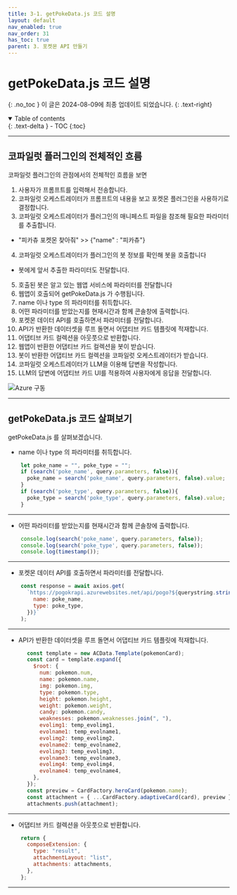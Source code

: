 ```yaml
---
title: 3-1. getPokeData.js 코드 설명
layout: default
nav_enabled: true
nav_order: 31
has_toc: true
parent: 3. 포켓몬 API 만들기
---
```


# getPokeData.js 코드 설명
{: .no_toc }
이 글은 2024-08-09에 최종 업데이트 되었습니다.
{: .text-right}

<details open markdown="block">
  <summary>
    Table of contents
  </summary>
  {: .text-delta }
- TOC
{:toc}
</details>

---

## 코파일럿 플러그인의 전체적인 흐름

코파일럿 플러그인의 관점에서의 전체적인 흐름을 보면
1. 사용자가 프롬프트를 입력해서 전송합니다.
2. 코파일럿 오케스트레이터가 프롬프트의 내용을 보고 포켓몬 플러그인을 사용하기로 결정합니다.
3. 코파일럿 오케스트레이터가 플러그인의 매니페스트 파일을 참조해 필요한 파라미터를 추출합니다.
  - "피카츄 포켓몬 찾아줘" >> {"name" : "피카츄"}
4. 코파일럿 오케스트레이터가 플러그인의 봇 정보를 확인해 봇을 호출합니다
  - 봇에게 앞서 추출한 파라미터도 전달합니다.
5. 호출된 봇은 알고 있는 웹앱 서비스에 파라미터를 전달합니다
6. 웹앱이 호출되어 getPokeData.js 가 수행됩니다.
  1. name 이나 type 의 파라미터를 취득합니다.
  2. 어떤 파라미터를 받았는지를 현재시간과 함께 콘솔창에 출력합니다.
  3. 포켓몬 데이터 API를 호출하면서 파라미터를 전달합니다.
  4. API가 반환한 데이터셋을 루프 돌면서 어댑티브 카드 템플릿에 적재합니다.
  5. 어댑티브 카드 컬렉션을 아웃풋으로 반환합니다.
7. 웹앱이 반환한 어댑티브 카드 컬렉션을 봇이 받습니다.
8. 봇이 반환한 어댑티브 카드 컬렉션을 코파일럿 오케스트레이터가 받습니다.
9. 코파일럿 오케스트레이터가 LLM을 이용해 답변을 작성합니다.
10. LLM의 답변에 어댑티브 카드 UI를 적용하여 사용자에게 응답을 전달합니다.

![Azure 구동](../assets/10/11-02.png)

---

## getPokeData.js 코드 살펴보기

getPokeData.js 를 살펴보겠습니다.

- name 이나 type 의 파라미터를 취득합니다.

```js
    let poke_name = "", poke_type = "";
    if (search('poke_name', query.parameters, false)){
      poke_name = search('poke_name', query.parameters, false).value;
    }
    if (search('poke_type', query.parameters, false)){
      poke_type = search('poke_type', query.parameters, false).value;
    }
```

---

- 어떤 파라미터를 받았는지를 현재시간과 함께 콘솔창에 출력합니다.

```js
    console.log(search('poke_name', query.parameters, false));
    console.log(search('poke_type', query.parameters, false));
    console.log(timestamp());
```

---

- 포켓몬 데이터 API를 호출하면서 파라미터를 전달합니다.

```js
    const response = await axios.get(
      `https://pogokrapi.azurewebsites.net/api/pogo?${querystring.stringify({
        name: poke_name,
        type: poke_type,
      })}`
    );
```

---

- API가 반환한 데이터셋을 루프 돌면서 어댑티브 카드 템플릿에 적재합니다.

```js
      const template = new ACData.Template(pokemonCard);
      const card = template.expand({
        $root: {
          num: pokemon.num,
          name: pokemon.name,
          img: pokemon.img,
          type: pokemon.type,
          height: pokemon.height,
          weight: pokemon.weight,
          candy: pokemon.candy,
          weaknesses: pokemon.weaknesses.join(", "),
          evolimg1: temp_evolimg1,
          evolname1: temp_evolname1,
          evolimg2: temp_evolimg2,
          evolname2: temp_evolname2,
          evolimg3: temp_evolimg3,
          evolname3: temp_evolname3,
          evolimg4: temp_evolimg4,
          evolname4: temp_evolname4,
        },
      });
      const preview = CardFactory.heroCard(pokemon.name);
      const attachment = { ...CardFactory.adaptiveCard(card), preview };
      attachments.push(attachment);
```

---

- 어댑티브 카드 컬렉션을 아웃풋으로 반환합니다.

```js
    return {
      composeExtension: {
        type: "result",
        attachmentLayout: "list",
        attachments: attachments,
      },
    };
```

---